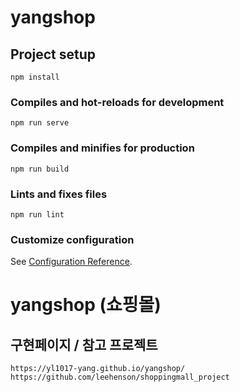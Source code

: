 # yangshop

## Project setup
```
npm install
```

### Compiles and hot-reloads for development
```
npm run serve
```

### Compiles and minifies for production
```
npm run build
```

### Lints and fixes files
```
npm run lint
```

### Customize configuration
See [Configuration Reference](https://cli.vuejs.org/config/).


# yangshop (쇼핑몰)

## 구현페이지 / 참고 프로젝트
```
https://yl1017-yang.github.io/yangshop/ 
https://github.com/leehenson/shoppingmall_project
```
